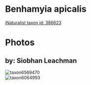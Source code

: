 
Benhamyia apicalis
==================
  
[iNaturalist taxon id: 386623](https://www.inaturalist.org/taxa/386623)
# Photos

## by: Siobhan Leachman
  
![taxon6569470](https://inaturalist-open-data.s3.amazonaws.com/photos/6925566/medium.jpeg)  
![taxon6064993](https://inaturalist-open-data.s3.amazonaws.com/photos/6389380/medium.jpg)